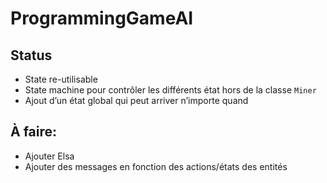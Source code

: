 # ProgrammingGameAI

## Status

 - State re-utilisable
 - State machine pour contrôler les différents état hors de la classe `Miner`
 - Ajout d’un état global qui peut arriver n’importe quand

## À faire:

 - Ajouter Elsa
 - Ajouter des messages en fonction des actions/états des entités

